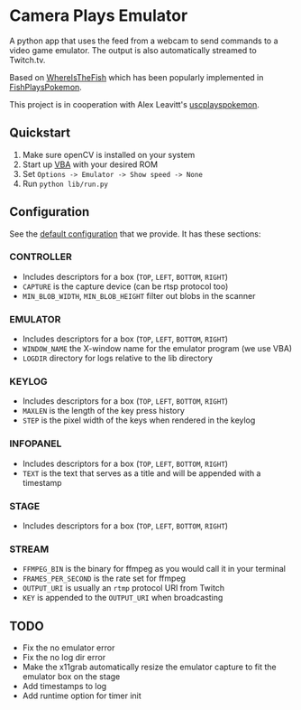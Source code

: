 Camera Plays Emulator
=====================
A python app that uses the feed from a webcam to send commands to a video game emulator. The output is also automatically streamed to Twitch.tv.

Based on [WhereIsTheFish](http://github.com/catherinemoresco/whereisthefish) which has been popularly implemented in [FishPlaysPokemon](http://www.twitch.tv/fishplayspokemon).

This project is in cooperation with Alex Leavitt's [uscplayspokemon](http://github.com/alexleavitt/uscplayspokemon).

Quickstart
----------
1. Make sure openCV is installed on your system
2. Start up [VBA](http://visualboyadvance.net/) with your desired ROM
3. Set `Options -> Emulator -> Show speed -> None`
4. Run `python lib/run.py`

Configuration
-------------
See the [default configuration](config/config.ini.default) that we provide. It has these sections:
### CONTROLLER
- Includes descriptors for a box (`TOP`, `LEFT`, `BOTTOM`, `RIGHT`)
- `CAPTURE` is the capture device (can be rtsp protocol too)
- `MIN_BLOB_WIDTH`, `MIN_BLOB_HEIGHT` filter out blobs in the scanner

### EMULATOR
- Includes descriptors for a box (`TOP`, `LEFT`, `BOTTOM`, `RIGHT`)
- `WINDOW_NAME` the X-window name for the emulator program (we use VBA)
- `LOGDIR` directory for logs relative to the lib directory

### KEYLOG
- Includes descriptors for a box (`TOP`, `LEFT`, `BOTTOM`, `RIGHT`)
- `MAXLEN` is the length of the key press history
- `STEP` is the pixel width of the keys when rendered in the keylog

### INFOPANEL
- Includes descriptors for a box (`TOP`, `LEFT`, `BOTTOM`, `RIGHT`)
- `TEXT` is the text that serves as a title and will be appended with a timestamp

### STAGE
- Includes descriptors for a box (`TOP`, `LEFT`, `BOTTOM`, `RIGHT`)

### STREAM
- `FFMPEG_BIN` is the binary for ffmpeg as you would call it in your terminal
- `FRAMES_PER_SECOND` is the rate set for ffmpeg
- `OUTPUT_URI` is usually an `rtmp` protocol URI from Twitch
- `KEY` is appended to the `OUTPUT_URI` when broadcasting

TODO
----
- Fix the no emulator error
- Fix the no log dir error
- Make the x11grab automatically resize the emulator capture to fit the emulator box on the stage
- Add timestamps to log
- Add runtime option for timer init